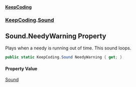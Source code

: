 #### [KeepCoding](index.md 'index')
### [KeepCoding](KeepCoding.md 'KeepCoding').[Sound](KeepCoding_Sound.md 'KeepCoding.Sound')
## Sound.NeedyWarning Property
Plays when a needy is running out of time. This sound loops.  
```csharp
public static KeepCoding.Sound NeedyWarning { get; }
```
#### Property Value
[Sound](KeepCoding_Sound.md 'KeepCoding.Sound')
